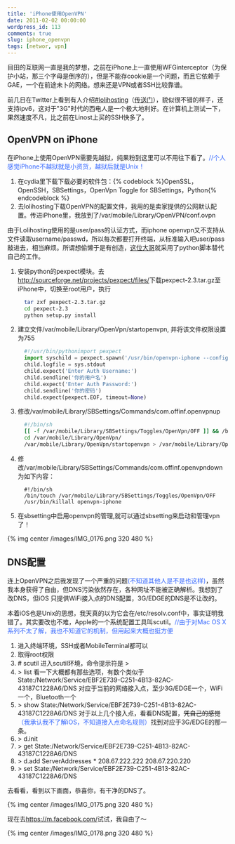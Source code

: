 ```yaml
---
title: 'iPhone使用OpenVPN'
date: 2011-02-02 00:00:00
wordpress_id: 113
comments: true
slug: iphone_openvpn
tags: [networ, vpn]
---
```

目田的互联网一直是我的梦想，之前在iPhone上一直使用WFGinterceptor（为保护小站，那三个字母是倒序的），但是不能存cookie是一个问题，而且它依赖于GAE，一个在前途未卜的网络。想来还是VPN或者SSH比较靠谱。

前几日在Twitter上看到有人介绍<a
  href="https://twitter.com/#!/search?q=%23lolihosting">#lolihosting</a>（<a
  href="http://vpn.lolihosting.com/">传送门</a>），貌似很不错的样子，还支持ipv6，这对于"3G"时代的西电人是一个极大地利好。在计算机上测试一下，果然速度不凡，比之前在Linost上买的SSH快多了。
<!--more-->
## OpenVPN on iPhone
在iPhone上使用OpenVPN需要先越狱，纯果粉到这里可以不用往下看了。<span style="color: #3366ff;">//个人感觉iPhone不越狱就是小资货，越狱后就是Unix！</span>
<ol>
  <li>在cydia里下载下载必要的软件包：{% codeblock %}OpenSSL，OpenSSH，SBSettings，OpenVpn Toggle for SBSettings，Python{% endcodeblock %}</li>
  <li>去lolihosting下载OpenVPN的配置文件，我用的是卖家提供的公网默认配置。传进iPhone里，我放到了/var/mobile/Library/OpenVPN/conf.ovpn</li>
</ol>
由于Lolihosting使用的是user/pass的认证方式，而iphone openvpn又不支持从文件读取username/passwd，所以每次都要打开终端，从标准输入吧user/pass敲进去，相当麻烦。所谓想偷懒于是有创造，<a href="http://blogold.chinaunix.net/u/7667/showart_2357907.html">这位大哥</a>就采用了python脚本替代自己的工作。
<ol>
  <li>安装python的pexpect模块。去<a href="http://sourceforge.net/projects/pexpect/files/">http://sourceforge.net/projects/pexpect/files/</a>下载pexpect-2.3.tar.gz至iPhone中，切换至root用户，执行

```bash
  tar zxf pexpect-2.3.tar.gz
  cd pexpect-2.3
  python setup.py install
```

</li>
  <li>建立文件/var/mobile/Library/OpenVpn/startopenvpn, 并将该文件权限设置为755

```python 
  #!/usr/bin/pythonimport pexpect
  import syschild = pexpect.spawn('/usr/bin/openvpn-iphone --config /var/mobile/Library/OpenVpn/conf.ovpn')
  child.logfile = sys.stdout
  child.expect('Enter Auth Username:')
  child.sendline('你的用户名')
  child.expect('Enter Auth Password:')
  child.sendline('你的密码')
  child.expect(pexpect.EOF, timeout=None)
``` 

</li>

  <li>修改/var/mobile/Library/SBSettings/Commands/com.offinf.openvpnup

```bash 
  #!/bin/sh
  [[ -f /var/mobile/Library/SBSettings/Toggles/OpenVpn/OFF ]] && /bin/rm /var/mobile/Library/SBSettings/Toggles/OpenVpn/OFF
  cd /var/mobile/Library/OpenVpn/
  /var/mobile/Library/OpenVpn/startopenvpn > /var/mobile/Library/OpenVpn/ovpn.log &
``` 
  
  </li>

  <li>修改/var/mobile/Library/SBSettings/Commands/com.offinf.openvpndown为如下内容：

```   
  #!/bin/sh
  /bin/touch /var/mobile/Library/SBSettings/Toggles/OpenVpn/OFF
  /usr/bin/killall openvpn-iphone
```  

  </li>
  <li>在sbsetting中启用openvpn的管理,就可以通过sbsetting来启动和管理vpn了！</li>
</ol>

{% img center /images/IMG_0176.png 320 480 %}

## DNS配置
连上OpenVPN之后我发现了一个严重的问题<span style="color: #3366ff;">(不知道其他人是不是也这样)</span>，虽然我本身获得了自由，但DNS污染依然存在，各种网址不能被正确解析。我想到了改DNS，但iOS 只提供WiFi接入点的DNS配置，3G/EDGE的DNS是不让改的。

本着iOS也是Unix的思想，我天真的以为它会在/etc/resolv.conf中，事实证明我错了。其实要改也不难，Apple的一个系统配置工具叫scutil。<span style="color: #3366ff;">//由于对Mac OS X系列不太了解，我也不知道它的机制，但用起来大概也挺方便</span>
<ol>
  <li>进入终端环境，SSH或者MobileTerminal都可以</li>
  <li>取得root权限</li>
  <li># scutil 进入scutil环境，命令提示符是 &gt;</li>
  <li>&gt; list 看一下大概都有那些选项，有数个类似于
  State:/Network/Service/EBF2E739-C251-4B13-82AC-43187C1228A6/DNS
  对应于当前的网络接入点，至少3G/EDGE一个，WiFi一个，Bluetooth一个</li>
  <li>&gt; show State:/Network/Service/EBF2E739-C251-4B13-82AC-43187C1228A6/DNS
  对于以上几个接入点，看看DNS配置，<del datetime="2011-02-02T11:56:54+00:00">凭自己的感觉</del><span style="color: #3366ff;">（我承认我不了解iOS，不知道接入点命名规则）</span>找到对应于3G/EDGE的那一条。</li>
  <li>&gt; d.init</li>
  <li>&gt; get State:/Network/Service/EBF2E739-C251-4B13-82AC-43187C1228A6/DNS</li>
  <li>&gt; d.add ServerAddresses * 208.67.222.222 208.67.220.220</li>
  <li>&gt; set State:/Network/Service/EBF2E739-C251-4B13-82AC-43187C1228A6/DNS</li>
</ol>
去<http://www.opendns.com/welcome/>看看，看到以下画面，恭喜你，有干净的DNS了。

{% img center /images/IMG_0175.png 320 480 %}

现在去<https://m.facebook.com/>试试，我自由了～

{% img center /images/IMG_0178.png 320 480 %}

